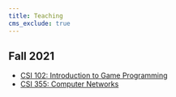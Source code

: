 ```yaml
---
title: Teaching
cms_exclude: true
---
```

## Fall 2021
* [CSI 102: Introduction to Game Programming](/content/teaching/intro-gaming-python-f21/)
* [CSI 355: Computer Networks](/content/teaching/intro-gaming-python-f21/)


